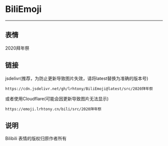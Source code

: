 # BiliEmoji
---
## 表情
2020拜年祭
## 链接
jsdelivr(推荐，为防止更新导致图片失效，请将latest替换为准确的版本号)
```
https://cdn.jsdelivr.net/gh/lrhtony/BiliEmoji@latest/src/2020拜年祭
```
或者使用Cloudflare(可能会因更新导致图片无法显示)
```
https://emoji.lrhtony.cn/bili/src/2020拜年祭
```
## 说明
Bilibili 表情的版权归原作者所有
